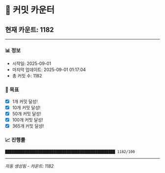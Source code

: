 # 🔢 커밋 카운터

## 현재 카운트: 1182

---

### 📊 정보
- 시작일: 2025-09-01
- 마지막 업데이트: 2025-09-01 01:17:04
- 총 커밋 수: 1182

### 🎯 목표
- [x] 1개 커밋 달성!
- [x] 10개 커밋 달성!
- [x] 50개 커밋 달성!
- [x] 100개 커밋 달성!
- [x] 365개 커밋 달성!

### 📈 진행률
```
██████████████████████████████████████████████████ 1182/100
```

---
*자동 생성됨 - 카운트: 1182*
